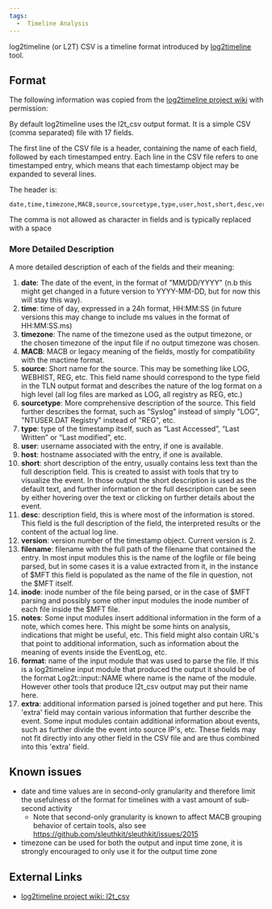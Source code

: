 ```yaml
---
tags:
  -  Timeline Analysis
---
```

log2timeline (or L2T) CSV is a timeline format introduced by
[log2timeline](log2timeline.md) tool.

## Format

The following information was copied from the [log2timeline project
wiki](https://code.google.com/archive/p/log2timeline/wikis/l2t_csv.wiki) with
permission:

By default log2timeline uses the l2t_csv output format. It is a simple
CSV (comma separated) file with 17 fields.

The first line of the CSV file is a header, containing the name of each
field, followed by each timestamped entry. Each line in the CSV file
refers to one timestamped entry, which means that each timestamp object
may be expanded to several lines.

The header is:

    date,time,timezone,MACB,source,sourcetype,type,user,host,short,desc,version,filename,inode,notes,format,extra

The comma is not allowed as character in fields and is typically
replaced with a space

### More Detailed Description

A more detailed description of each of the fields and their meaning:

1.  <b>date</b>: The date of the event, in the format of "MM/DD/YYYY"
    (n.b this might get changed in a future version to YYYY-MM-DD, but
    for now this will stay this way).
2.  <b>time</b>: time of day, expressed in a 24h format, HH:MM:SS (in
    future versions this may change to include ms values in the format
    of HH:MM:SS.ms)
3.  <b>timezone</b>: The name of the timezone used as the output
    timezone, or the chosen timezone of the input file if no output
    timezone was chosen.
4.  <b>MACB</b>: MACB or legacy meaning of the fields, mostly for
    compatibility with the mactime format.
5.  <b>source</b>: Short name for the source. This may be something like
    LOG, WEBHIST, REG, etc. This field name should correspond to the
    type field in the TLN output format and describes the nature of the
    log format on a high level (all log files are marked as LOG, all
    registry as REG, etc.)
6.  <b>sourcetype</b>: More comprehensive description of the source.
    This field further describes the format, such as "Syslog" instead of
    simply "LOG", "NTUSER.DAT Registry" instead of "REG", etc.
7.  <b>type</b>: type of the timestamp itself, such as “Last Accessed”,
    “Last Written” or “Last modified”, etc.
8.  <b>user</b>: username associated with the entry, if one is
    available.
9.  <b>host</b>: hostname associated with the entry, if one is
    available.
10. <b>short</b>: short description of the entry, usually contains less
    text than the full description field. This is created to assist with
    tools that try to visualize the event. In those output the short
    description is used as the default text, and further information or
    the full description can be seen by either hovering over the text or
    clicking on further details about the event.
11. <b>desc</b>: description field, this is where most of the
    information is stored. This field is the full description of the
    field, the interpreted results or the content of the actual log
    line.
12. <b>version</b>: version number of the timestamp object. Current
    version is 2.
13. <b>filename</b>: filename with the full path of the filename that
    contained the entry. In most input modules this is the name of the
    logfile or file being parsed, but in some cases it is a value
    extracted from it, in the instance of \$MFT this field is populated
    as the name of the file in question, not the \$MFT itself.
14. <b>inode</b>: inode number of the file being parsed, or in the case
    of \$MFT parsing and possibly some other input modules the inode
    number of each file inside the \$MFT file.
15. <b>notes</b>: Some input modules insert additional information in
    the form of a note, which comes here. This might be some hints on
    analysis, indications that might be useful, etc. This field might
    also contain URL's that point to additional information, such as
    information about the meaning of events inside the EventLog, etc.
16. <b>format</b>: name of the input module that was used to parse the
    file. If this is a log2timeline input module that produced the
    output it should be of the format Log2t::input::NAME where name is
    the name of the module. However other tools that produce l2t_csv
    output may put their name here.
17. <b>extra</b>: additional information parsed is joined together and
    put here. This 'extra' field may contain various information that
    further describe the event. Some input modules contain additional
    information about events, such as further divide the event into
    source IP's, etc. These fields may not fit directly into any other
    field in the CSV file and are thus combined into this 'extra' field.

## Known issues

- date and time values are in second-only granularity and therefore
  limit the usefulness of the format for timelines with a vast amount of
  sub-second activity
  - Note that second-only granularity is known to affect MACB grouping
    behavior of certain tools, also see
    <https://github.com/sleuthkit/sleuthkit/issues/2015>
- timezone can be used for both the output and input time zone, it is
  strongly encouraged to only use it for the output time zone

## External Links

- [log2timeline project wiki:
  l2t_csv](https://code.google.com/archive/p/log2timeline/wikis/l2t_csv.wiki)

